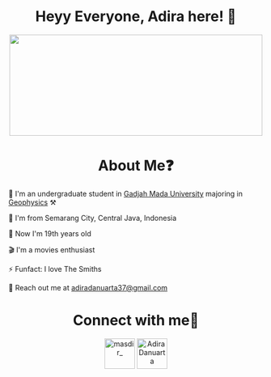 <h1 align="center">Heyy Everyone, Adira here! 👋</h1>
<p align="center">
  <img src="https://31.media.tumblr.com/tumblr_lxhq4wWzHI1r0xydpo1_500.gif" width="500" height="200" />
</p>
<h1 align="center">About Me❓</h1>
<p align="center">

🏫 I'm an undergraduate student in [Gadjah Mada University](https://ugm.ac.id) majoring in [Geophysics](https://geofisika.ugm.ac.id) ⚒

🏡 I'm from Semarang City, Central Java, Indonesia

🌱 Now I'm 19th years old

🎬 I'm a movies enthusiast

⚡ Funfact: I love The Smiths

📩 Reach out me at adiradanuarta37@gmail.com

<h1 align="center">Connect with me🔁</h1>
<p align="center">
<a href="https://instagram.com/masdir_" target="blank"><img align="center" src="https://raw.githubusercontent.com/rahuldkjain/github-profile-readme-generator/master/src/images/icons/Social/instagram.svg" alt="masdir_" height="60" width="60" /></a>
  <a href="https://www.linkedin.com/in/adiradanuarta/" target="blank"><img align="center" src="https://cdn-icons-png.flaticon.com/512/174/174857.png" alt="Adira Danuarta" height="60" width="60" /></a>

</p>
